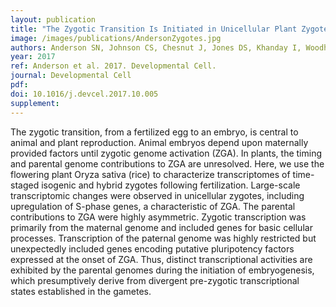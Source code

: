 ```yaml
---
layout: publication
title: "The Zygotic Transition Is Initiated in Unicellular Plant Zygotes with Asymmetric Activation of Parental Genomes"
image: /images/publications/AndersonZygotes.jpg
authors: Anderson SN, Johnson CS, Chesnut J, Jones DS, Khanday I, Woodhouse M, Conrad LJ, Russell, SD, Sundaresan V
year: 2017
ref: Anderson et al. 2017. Developmental Cell.
journal: Developmental Cell
pdf: 
doi: 10.1016/j.devcel.2017.10.005
supplement: 
---
```


The zygotic transition, from a fertilized egg to an embryo, is central to animal and plant reproduction. Animal embryos depend upon maternally provided factors until zygotic genome activation (ZGA). In plants, the timing and parental genome contributions to ZGA are unresolved. Here, we use the flowering plant Oryza sativa (rice) to characterize transcriptomes of time-staged isogenic and hybrid zygotes following fertilization. Large-scale transcriptomic changes were observed in unicellular zygotes, including upregulation of S-phase genes, a characteristic of ZGA. The parental contributions to ZGA were highly asymmetric. Zygotic transcription was primarily from the maternal genome and included genes for basic cellular processes. Transcription of the paternal genome was highly restricted but unexpectedly included genes encoding putative pluripotency factors expressed at the onset of ZGA. Thus, distinct transcriptional activities are exhibited by the parental genomes during the initiation of embryogenesis, which presumptively derive from divergent pre-zygotic transcriptional states established in the gametes.

